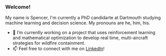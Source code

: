 ### Welcome!

My name is Spencer, I'm currently a PhD candidarte at Dartmouth studying machine learning and decision science. My pronouns are he, him, his. 

- 🔭 I’m currently working on a project that uses reinforcement learning and mathematical optimization to develop real time, multi-aircraft strategies for wildfire containment. 
- 📫 Feel free to connect with me on [LinkedIn](https://www.linkedin.com/in/spencerbertsch/)! 
